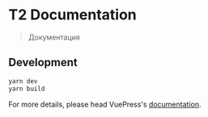 # T2 Documentation

> Документация

## Development

```bash
yarn dev
yarn build
```

For more details, please head VuePress's [documentation](https://v1.vuepress.vuejs.org/).

